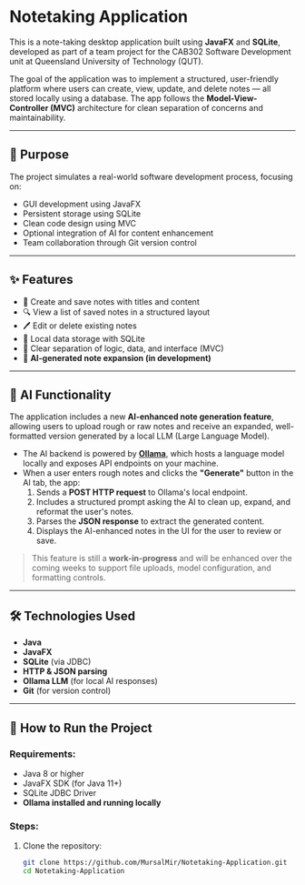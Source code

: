 # Notetaking Application

This is a note-taking desktop application built using **JavaFX** and **SQLite**, developed as part of a team project for the CAB302 Software Development unit at Queensland University of Technology (QUT).

The goal of the application was to implement a structured, user-friendly platform where users can create, view, update, and delete notes — all stored locally using a database. The app follows the **Model-View-Controller (MVC)** architecture for clean separation of concerns and maintainability.

---

## 🎯 Purpose

The project simulates a real-world software development process, focusing on:
- GUI development using JavaFX
- Persistent storage using SQLite
- Clean code design using MVC
- Optional integration of AI for content enhancement
- Team collaboration through Git version control

---

## ✨ Features

- 📝 Create and save notes with titles and content
- 🔍 View a list of saved notes in a structured layout
- 🖊️ Edit or delete existing notes
- 💾 Local data storage with SQLite
- 🧠 Clear separation of logic, data, and interface (MVC)
- 🤖 **AI-generated note expansion (in development)**

---

## 🤖 AI Functionality

The application includes a new **AI-enhanced note generation feature**, allowing users to upload rough or raw notes and receive an expanded, well-formatted version generated by a local LLM (Large Language Model).

- The AI backend is powered by **[Ollama](https://ollama.com/)**, which hosts a language model locally and exposes API endpoints on your machine.
- When a user enters rough notes and clicks the **"Generate"** button in the AI tab, the app:
  1. Sends a **POST HTTP request** to Ollama's local endpoint.
  2. Includes a structured prompt asking the AI to clean up, expand, and reformat the user's notes.
  3. Parses the **JSON response** to extract the generated content.
  4. Displays the AI-enhanced notes in the UI for the user to review or save.

> This feature is still a **work-in-progress** and will be enhanced over the coming weeks to support file uploads, model configuration, and formatting controls.

---

## 🛠 Technologies Used

- **Java**
- **JavaFX**
- **SQLite** (via JDBC)
- **HTTP & JSON parsing**
- **Ollama LLM** (for local AI responses)
- **Git** (for version control)

---

## 🚀 How to Run the Project

### Requirements:
- Java 8 or higher  
- JavaFX SDK (for Java 11+)
- SQLite JDBC Driver
- **Ollama installed and running locally**

### Steps:
1. Clone the repository:
   ```bash
   git clone https://github.com/MursalMir/Notetaking-Application.git
   cd Notetaking-Application
